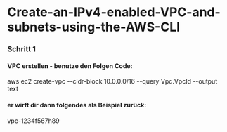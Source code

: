 # Create-an-IPv4-enabled-VPC-and-subnets-using-the-AWS-CLI

### Schritt 1
#### VPC erstellen - benutze den Folgen Code:
aws ec2 create-vpc --cidr-block 10.0.0.0/16 --query Vpc.VpcId --output text 
#### er wirft dir dann folgendes als Beispiel zurück:
vpc-1234f567h89
